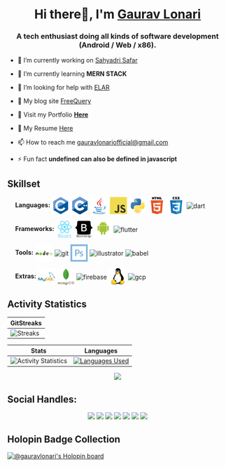 <h1 align="center">Hi there👋, I'm <a href="https://linkedin.com/in/gauravlonari">Gaurav Lonari</a> </h1>
<h3 align="center">A tech enthusiast doing all kinds of software development (Android / Web / x86).</h3>

<!-- <p align="left"> <img src="https://komarev.com/ghpvc/?username=gauravlonari&label=Profile%20views&color=0e75b6&style=flat" alt="gauravlonari" /> </p> -->

- 🔭 I’m currently working on [Sahyadri Safar](https://github.com/gauravlonari/SahyadriSafar)

- 🌱 I’m currently learning **MERN STACK**

<!-- - 👯 I’m looking to collaborate on [Sahyadri Safar](https://github.com/gauravlonari/SahyadriSafar) -->

- 🤝 I’m looking for help with [ELAR](https://github.com/gauravlonari/elar)

- 📝 My blog site <a target="_blank" href="http://www.freeqry.blogspot.com">FreeQuery</a>

- 💬 Visit my Portfolio **[Here](http://gauravlonari.github.io)**

- 📄 My Resume <a href="https://drive.google.com/drive/folders/1JoYhvR2LAOs7atCZcOqDiwgNE3ThsOnS?usp=sharing" target="_blank">Here</a>

- 📫 How to reach me <a href="mailto:gauravlonariofficial@gmail.com" target="_blank">gauravlonariofficial@gmail.com</a>

- ⚡ Fun fact **undefined can also be defined in javascript**

## Skillset

&emsp; __Languages:__ <img align="center" src="https://raw.githubusercontent.com/devicons/devicon/master/icons/c/c-original.svg" alt="c" width="40" height="40"/> <img align="center" src="https://raw.githubusercontent.com/devicons/devicon/master/icons/cplusplus/cplusplus-original.svg" alt="cplusplus" width="40" height="40"/> <img align="center" src="https://raw.githubusercontent.com/devicons/devicon/master/icons/java/java-original.svg" alt="java" width="40" height="40"/> <img align="center" src="https://raw.githubusercontent.com/devicons/devicon/master/icons/javascript/javascript-original.svg" alt="javascript" width="40" height="40"/> <img align="center" src="https://raw.githubusercontent.com/devicons/devicon/master/icons/python/python-original.svg" alt="python" width="40" height="40"/> <img align="center" src="https://raw.githubusercontent.com/devicons/devicon/master/icons/html5/html5-original-wordmark.svg" alt="html5" width="40" height="40"/> <img align="center" src="https://raw.githubusercontent.com/devicons/devicon/master/icons/css3/css3-original-wordmark.svg" alt="css3" width="40" height="40"/> <img align="center" src="https://www.vectorlogo.zone/logos/dartlang/dartlang-icon.svg" alt="dart" width="40" height="40"/> 

&emsp; __Frameworks:__ <img align="center" src="https://raw.githubusercontent.com/devicons/devicon/master/icons/react/react-original-wordmark.svg" alt="react" width="40" height="40"/> <img align="center" src="https://raw.githubusercontent.com/devicons/devicon/master/icons/bootstrap/bootstrap-plain-wordmark.svg" alt="bootstrap" width="40" height="40"/> <img align="center" src="https://raw.githubusercontent.com/devicons/devicon/master/icons/android/android-original-wordmark.svg" alt="android" width="40" height="40"/> <img align="center" src="https://www.vectorlogo.zone/logos/flutterio/flutterio-icon.svg" alt="flutter" width="40" height="40"/>

&emsp; __Tools:__ <img align="center" src="https://raw.githubusercontent.com/devicons/devicon/master/icons/nodejs/nodejs-original-wordmark.svg" alt="nodejs" width="40" height="40"/> <img align="center" src="https://www.vectorlogo.zone/logos/git-scm/git-scm-icon.svg" alt="git" width="40" height="40"/> <img align="center" src="https://raw.githubusercontent.com/devicons/devicon/master/icons/photoshop/photoshop-line.svg" alt="photoshop" width="40" height="40"/> <img align="center" src="https://www.vectorlogo.zone/logos/adobe_illustrator/adobe_illustrator-icon.svg" alt="illustrator" width="40" height="40"/> <img align="center" src="https://www.vectorlogo.zone/logos/babeljs/babeljs-icon.svg" alt="babel" width="40" height="40"/> 

&emsp; __Extras:__ <img align="center" src="https://raw.githubusercontent.com/devicons/devicon/master/icons/mysql/mysql-original-wordmark.svg" alt="mysql" width="40" height="40"/> <img align="center" src="https://raw.githubusercontent.com/devicons/devicon/master/icons/mongodb/mongodb-original-wordmark.svg" alt="mongodb" width="40" height="40"/> <img align="center" src="https://www.vectorlogo.zone/logos/firebase/firebase-icon.svg" alt="firebase" width="40" height="40"/> <img align="center" src="https://raw.githubusercontent.com/devicons/devicon/master/icons/linux/linux-original.svg" alt="linux" width="40" height="40"/> <img align="center" src="https://www.vectorlogo.zone/logos/google_cloud/google_cloud-icon.svg" alt="gcp" width="40" height="40"/> 

## Activity Statistics
<div align="center">

|GitStreaks|
|---|
|![Streaks](https://github-readme-streak-stats.herokuapp.com/?user=gauravlonari&theme=midnight-purple)|

| Stats | Languages |
|--- | --- |
|![Activity Statistics](https://github-readme-stats.vercel.app/api?username=gauravlonari&show_icons=true&theme=midnight-purple) |  [![Languages Used](https://github-readme-stats.vercel.app/api/top-langs/?username=gauravlonari&layout=compact&theme=midnight-purple&langs_count=5)](https://github.com/gauravlonari/github-readme-stats)|

 <p align='center'><img src='https://visitor-badge.laobi.icu/badge?page_id=gauravlonari'></p>
</div>


## Social Handles:
<div align="center">

<a href="https://auth.geeksforgeeks.org/user/gauravlonari/profile" target="blank"><img src="https://img.shields.io/badge/GEEKSFORGEEKS%20-%23B300B3.svg?&style=for-the-badge&logo=geeksforgeeks"/></a>
<a href="https://www.codechef.com/users/gauravlonari" target="blank"><img src="https://img.shields.io/badge/CODECHEF%20-%23FFFFFF.svg?&style=for-the-badge&logo=CodeChef&logoColor=black"/></a> 
<a href="https://instagram.com/lonari_gaurav_95" target="blank"><img src="https://img.shields.io/badge/INSTAGRAM%20-%23E4405F.svg?&style=for-the-badge&logo=Instagram&logoColor=white"/></a>
<a href="https://linkedin.com/in/gauravlonari" target="blank"><img src="https://img.shields.io/badge/LINKEDIN%20-%230077B5.svg?&style=for-the-badge&logo=linkedin&logoColor=white"/></a>
<a href="https://www.youtube.com/c/freeq" target="blank"><img src="https://img.shields.io/badge/YOUTUBE%20-%23FF0000.svg?&style=for-the-badge&logo=youtube&logoColor=white"/></a>
<a href="https://twitter.com/lonarigaurav" target="blank"><img src="https://img.shields.io/badge/TWITTER%20-%23ffffff.svg?&style=for-the-badge&logo=twitter"/></a>
<a href="https://www.hackerrank.com/gaurav_22120147" target="blank"><img src="https://img.shields.io/badge/HACKERRANK%20-%23B300B3.svg?&style=for-the-badge&logo=hackerrank"/></a>
 
</div>

## Holopin Badge Collection
[![@gauravlonari's Holopin board](https://holopin.me/gauravlonari)](https://holopin.io/@gauravlonari)
